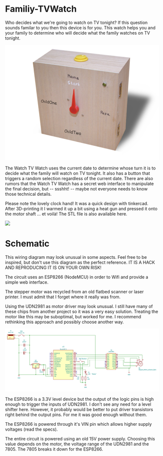 # Familiy-TVWatch

Who decides what we're going to watch on TV tonight? If this question sounds familar to you then this device is for you. This watch helps you and your family to determine who will decide what the family watches on TV tonight.

<img src="images/outside.png" width="600" />

The Watch TV Watch uses the current date to determine whose turn it is to decide what the family will watch on TV tonight. It also has a button that triggers a random selection regardless of the current date. There are also rumors that the Watch TV Watch has a secret web interface to manipulate the final decision, but -- ssshht! -- maybe not everyone needs to know those technical details.

Please note the lovely clock hand! It was a quick design with tinkercad. After 3D-printing it I warmed it up a bit using a heat gun and pressed it onto the motor shaft ... et voilà! The STL file is also available here.

<img src="images/inside.png" width="600" />

# Schematic

This wiring diagram may look unusual in some aspects. Feel free to be inspired, but don't use this diagram as the perfect reference. IT IS A HACK AND REPRODUCING IT IS ON YOUR OWN RISK!

The circuit uses an ESP8266 (NodeMCU) in order to Wifi and provide a simple web interface.

The stepper motor was recycled from an old flatbed scanner or laser printer. I must admit that I forget where it really was from.

Using the UDN2981 as motor driver may look unusual. I still have many of these chips from another project so it was a very easy solution. Treating the motor like this may be suboptimal, but worked for me. I recommend rethinking this approach and possibly choose another way.

<img src="images/schematic.png" />

The ESP8266 is a 3.3V level device but the output of the logic pins is high enough to trigger the inputs of UDN2981. I don't see any need for a level shifter here. However, it probably would be better to put driver transistors right behind the output pins. For me it was good enough without them.

The ESP8266 is powered through it's VIN pin which allows higher supply voltages (read the specs).

The entire circuit is powered using an old 15V power supply. Choosing this value depends on the motor, the voltage range of the UDN2981 and the 7805. The 7805 breaks it down for the ESP8266. 


